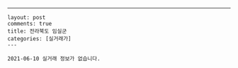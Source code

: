 ---
    layout: post
    comments: true
    title: 전라북도 임실군
    categories: [실거래가]
    ---

    2021-06-10 실거래 정보가 없습니다.

    